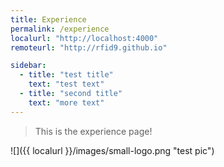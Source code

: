 ```yaml
---
title: Experience
permalink: /experience
localurl: "http://localhost:4000"
remoteurl: "http://rfid9.github.io"

sidebar:
  - title: "test title"
    text: "test text"
  - title: "second title"
    text: "more text"
---
```


> This is the experience page!

![]({{ localurl }}/images/small-logo.png "test pic")
